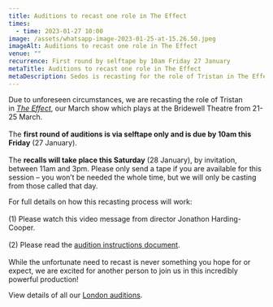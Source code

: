 ```yaml
---
title: Auditions to recast one role in The Effect
times:
  - time: 2023-01-27 10:00
image: /assets/whatsapp-image-2023-01-25-at-15.26.50.jpeg
imageAlt: Auditions to recast one role in The Effect
venue: ""
recurrence: First round by selftape by 10am Friday 27 January
metaTitle: Auditions to recast one role in The Effect
metaDescription: Sedos is recasting for the role of Tristan in The Effect
---
```

Due to unforeseen circumstances, we are recasting the role of Tristan in *[The Effect](https://www.sedos.co.uk/shows/2023-the-effect?mc_cid=288bc18fd7&mc_eid=UNIQID)*, our March show which plays at the Bridewell Theatre from 21-25 March.\
\
The **first round of auditions is via selftape only and is due by 10am this Friday** (27 January).\
\
The **recalls will take place this Saturday** (28 January), by invitation, between 11am and 3pm. Please only send a tape if you are available for this session – you won’t be needed the whole time, but we will only be casting from those called that day. 

For full details on how this recasting process will work:\
\
(1) Please watch this video message from director Jonathon Harding-Cooper.\
\
(2) Please read the [audition instructions document](https://docs.google.com/document/d/1k5CB1mOlxCTpNMagwoBDph7hJyXdiTyNQQ0z5-4Sp44/edit).\
\
While the unfortunate need to recast is never something you hope for or expect, we are excited for another person to join us in this incredibly powerful production!

View details of all our [London auditions](https://www.sedos.co.uk/get-involved).